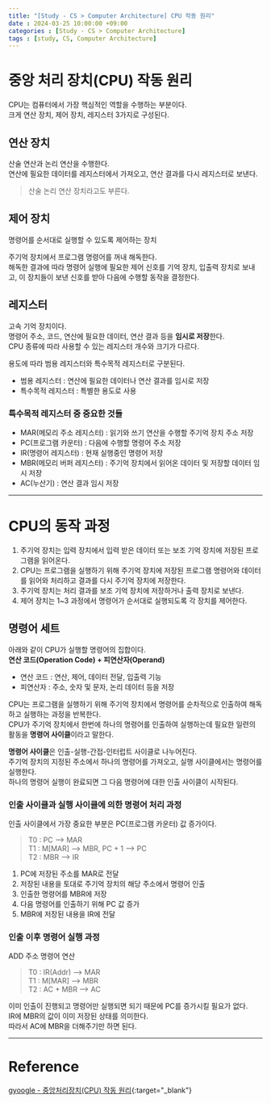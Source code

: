 ```yaml
---
title: "[Study - CS > Computer Architecture] CPU 작동 원리"
date : 2024-03-25 10:00:00 +09:00
categories : [Study - CS > Computer Architecture]
tags : [study, CS, Computer Architecture]
---
```


# 중앙 처리 장치(CPU) 작동 원리
CPU는 컴퓨터에서 가장 핵심적인 역할을 수행하는 부분이다.   
크게 연산 장치, 제어 장치, 레지스터 3가지로 구성된다.   
   
## 연산 장치
산술 연산과 논리 연산을 수행한다.   
연산에 필요한 데이터를 레지스터에서 가져오고, 연산 결과를 다시 레지스터로 보낸다.   

> 산술 논리 연산 장치라고도 부른다.

## 제어 장치
명령어를 순서대로 실행할 수 있도록 제어하는 장치   
    
주기억 장치에서 프로그램 명령어를 꺼내 해독한다.   
해독한 결과에 따라 명령어 실행에 필요한 제어 신호를 기억 장치, 입출력 장치로 보내고, 이 장치들이 보낸 신호를 받아 다음에 수행할 동작을 결정한다.   

## 레지스터
고속 기억 장치이다.   
명령어 주소, 코드, 연산에 필요한 데이터, 연산 결과 등을 **임시로 저장**한다.   
CPU 종류에 따라 사용할 수 있는 레지스터 개수와 크기가 다르다.   
   
용도에 따라 범용 레지스터와 특수목적 레지스터로 구분된다.   
* 범용 레지스터 : 연산에 필요한 데이터나 연산 결과를 임시로 저장
* 특수목적 레지스터 : 특별한 용도로 사용

### 특수목적 레지스터 중 중요한 것들
* MAR(메모리 주소 레지스터) : 읽기와 쓰기 연산을 수행할 주기억 장치 주소 저장 
* PC(프로그램 카운터) : 다음에 수행할 명령어 주소 저장
* IR(명령어 레지스터) : 현재 실행중인 명령어 저장
* MBR(메모리 버퍼 레지스터) : 주기억 장치에서 읽어온 데이터 및 저장할 데이터 임시 저장
* AC(누산기) : 연산 결과 임시 저장

---

# CPU의 동작 과정
1. 주기억 장치는 입력 장치에서 입력 받은 데이터 또는 보조 기억 장치에 저장된 프로그램을 읽어온다.
2. CPU는 프로그램을 실행하기 위해 주기억 장치에 저장된 프로그램 명령어와 데이터를 읽어와 처리하고 결과를 다시 주기억 장치에 저장한다.
3. 주기억 장치는 처리 결과를 보조 기억 장치에 저장하거나 출력 장치로 보낸다.
4. 제어 장치는 1~3 과정에서 명령어가 순서대로 실행되도록 각 장치를 제어한다.

## 명령어 세트
아래와 같이 CPU가 실행할 명령어의 집합이다.   
**연산 코드(Operation Code) + 피연산자(Operand)**   

* 연산 코드 : 연산, 제어, 데이터 전달, 입출력 기능
* 피연산자 : 주소, 숫자 및 문자, 논리 데이터 등을 저장

CPU는 프로그램을 실행하기 위해 주기억 장치에서 명령어를 순차적으로 인출하여 해독하고 실행하는 과정을 반복한다.   
CPU가 주기억 장치에서 한번에 하나의 명령어를 인출하여 실행하는데 필요한 일련의 활동을 **명령어 사이클**이라고 말한다.   
   
**명령어 사이클**은 인출-실행-간접-인터럽트 사이클로 나누어진다.   
주기억 장치의 지정된 주소에서 하나의 명령어를 가져오고, 실행 사이클에서는 명령어를 실행한다.   
하나의 명령어 실행이 완료되면 그 다음 명령어에 대한 인출 사이클이 시작된다.   

### 인출 사이클과 실행 사이클에 의한 명령어 처리 과정
인출 사이클에서 가장 중요한 부분은 PC(프로그램 카운터) 값 증가이다.   
> T0 : PC --> MAR   
> T1 : M[MAR] --> MBR, PC + 1 --> PC   
> T2 : MBR --> IR

1. PC에 저장된 주소를 MAR로 전달 
2. 저장된 내용을 토대로 주기억 장치의 해당 주소에서 명령어 인출
3. 인출한 명령어를 MBR에 저장
4. 다음 명령어를 인출하기 위해 PC 값 증가
5. MBR에 저장된 내용을 IR에 전달

### 인출 이후 명령어 실행 과정
ADD 주소 명령어 연산   
> T0 : IR(Addr) --> MAR   
> T1 : M[MAR] --> MBR   
> T2 : AC + MBR --> AC

이미 인출이 진행되고 명령어만 실행되면 되기 때문에 PC를 증가시킬 필요가 없다.   
IR에 MBR의 값이 이미 저장된 상태를 의미한다.   
따라서 AC에 MBR을 더해주기만 하면 된다.

---

# Reference
[gyoogle - 중앙처리장치(CPU) 작동 원리](https://gyoogle.dev/blog/computer-science/computer-architecture/%EC%A4%91%EC%95%99%EC%B2%98%EB%A6%AC%EC%9E%A5%EC%B9%98%20%EC%9E%91%EB%8F%99%20%EC%9B%90%EB%A6%AC.html){:target="_blank"}
